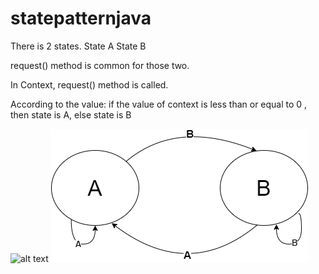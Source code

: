 # statepatternjava
There is 2 states. 
State A
State B

request() method is common for those two. 


In Context, request() method is called.

According to the value: 
if the value of context is less than or equal to 0 , then state is A,
else state is B

![alt text](https://upload.wikimedia.org/wikipedia/commons/thumb/e/e8/State_Design_Pattern_UML_Class_Diagram.svg/713px-State_Design_Pattern_UML_Class_Diagram.svg.png)
![alt text](https://github.com/iremdemirel/statepatternjava/blob/master/Untitled%20Diagram.png)
